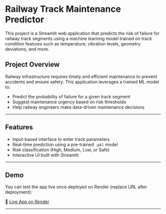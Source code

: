 
# Railway Track Maintenance Predictor

This project is a Streamlit web application that predicts the risk of failure for railway track segments using a machine learning model trained on track condition features such as temperature, vibration levels, geometry deviations, and more.

##  Project Overview

Railway infrastructure requires timely and efficient maintenance to prevent accidents and ensure safety. This application leverages a trained ML model to:
- Predict the probability of failure for a given track segment
- Suggest maintenance urgency based on risk thresholds
- Help railway engineers make data-driven maintenance decisions

---

##  Features

- Input-based interface to enter track parameters
- Real-time prediction using a pre-trained `.pkl` model
- Risk classification (High, Medium, Low, or Safe)
- Interactive UI built with Streamlit

---

##  Demo

You can test the app live once deployed on Render (replace URL after deployment):

🔗 [Live App on Render](https://railway-track-management.onrender.com/)

---


